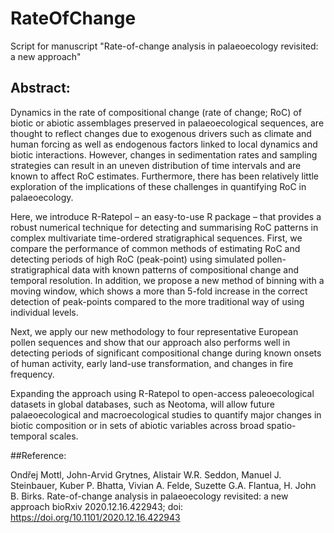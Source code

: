 # RateOfChange
Script for manuscript "Rate-of-change analysis in palaeoecology revisited: a new approach" 

## Abstract:

Dynamics in the rate of compositional change (rate of change; RoC) of biotic or abiotic assemblages preserved in palaeoecological sequences, are thought to reflect changes due to exogenous drivers such as climate and human forcing as well as endogenous factors linked to local dynamics and biotic interactions. However, changes in sedimentation rates and sampling strategies can result in an uneven distribution of time intervals and are known to affect RoC estimates. Furthermore, there has been relatively little exploration of the implications of these challenges in quantifying RoC in palaeoecology.

Here, we introduce R-Ratepol – an easy-to-use R package – that provides a robust numerical technique for detecting and summarising RoC patterns in complex multivariate time-ordered stratigraphical sequences.  First, we compare the performance of common methods of estimating RoC and detecting periods of high RoC (peak-point) using simulated pollen-stratigraphical data with known patterns of compositional change and temporal resolution. In addition, we propose a new method of binning with a moving window, which shows a more than 5-fold increase in the correct detection of peak-points compared to the more traditional way of using individual levels.

Next, we apply our new methodology to four representative European pollen sequences and show that our approach also performs well in detecting periods of significant compositional change during known onsets of human activity, early land-use transformation, and changes in fire frequency. 

Expanding the approach using R-Ratepol to open-access paleoecological datasets in global databases, such as Neotoma, will allow future palaeoecological and macroecological studies to quantify major changes in biotic composition or in sets of abiotic variables across broad spatio-temporal scales. 


##Reference:

Ondřej Mottl, John-Arvid Grytnes, Alistair W.R. Seddon, Manuel J. Steinbauer, Kuber P. Bhatta, Vivian A. Felde, Suzette G.A. Flantua, H. John B. Birks. Rate-of-change analysis in palaeoecology revisited: a new approach bioRxiv 2020.12.16.422943; doi: https://doi.org/10.1101/2020.12.16.422943
